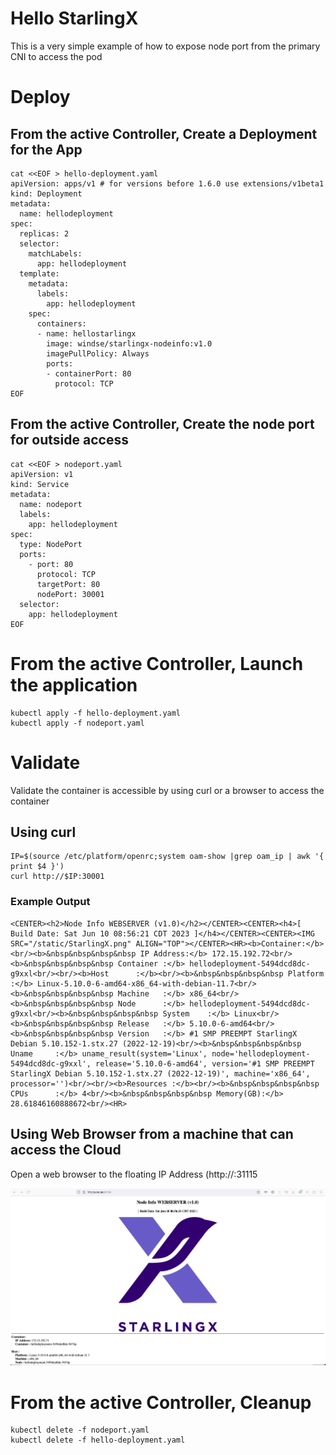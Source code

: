 # Hello StarlingX

This is a very simple example of how to expose node port from the primary CNI to access the pod

# Deploy
## From the active Controller, Create a Deployment for the App

```
cat <<EOF > hello-deployment.yaml 
apiVersion: apps/v1 # for versions before 1.6.0 use extensions/v1beta1
kind: Deployment
metadata:
  name: hellodeployment
spec:
  replicas: 2
  selector:
    matchLabels:
      app: hellodeployment
  template:
    metadata:
      labels:
        app: hellodeployment
    spec:
      containers:
      - name: hellostarlingx
        image: windse/starlingx-nodeinfo:v1.0
        imagePullPolicy: Always
        ports:
        - containerPort: 80
          protocol: TCP
EOF
```

## From the active Controller, Create the node port for outside access

```
cat <<EOF > nodeport.yaml
apiVersion: v1
kind: Service
metadata:
  name: nodeport
  labels:
    app: hellodeployment
spec:
  type: NodePort
  ports:
    - port: 80
      protocol: TCP
      targetPort: 80
      nodePort: 30001
  selector:
    app: hellodeployment
EOF
```

# From the active Controller, Launch the application

```
kubectl apply -f hello-deployment.yaml 
kubectl apply -f nodeport.yaml
```

# Validate
Validate the container is accessible by using curl or a browser to access the container

## Using curl

```
IP=$(source /etc/platform/openrc;system oam-show |grep oam_ip | awk '{ print $4 }')
curl http://$IP:30001
```

### Example Output

```
<CENTER><h2>Node Info WEBSERVER (v1.0)</h2></CENTER><CENTER><h4>[ Build Date: Sat Jun 10 08:56:21 CDT 2023 ]</h4></CENTER><CENTER><IMG SRC="/static/StarlingX.png" ALIGN="TOP"></CENTER><HR><b>Container:</b><br/><b>&nbsp&nbsp&nbsp&nbsp IP Address:</b> 172.15.192.72<br/><b>&nbsp&nbsp&nbsp&nbsp Container :</b> hellodeployment-5494dcd8dc-g9xxl<br/><br/><b>Host      :</b><br/><b>&nbsp&nbsp&nbsp&nbsp Platform  :</b> Linux-5.10.0-6-amd64-x86_64-with-debian-11.7<br/><b>&nbsp&nbsp&nbsp&nbsp Machine   :</b> x86_64<br/><b>&nbsp&nbsp&nbsp&nbsp Node      :</b> hellodeployment-5494dcd8dc-g9xxl<br/><b>&nbsp&nbsp&nbsp&nbsp System    :</b> Linux<br/><b>&nbsp&nbsp&nbsp&nbsp Release   :</b> 5.10.0-6-amd64<br/><b>&nbsp&nbsp&nbsp&nbsp Version   :</b> #1 SMP PREEMPT StarlingX Debian 5.10.152-1.stx.27 (2022-12-19)<br/><b>&nbsp&nbsp&nbsp&nbsp Uname     :</b> uname_result(system='Linux', node='hellodeployment-5494dcd8dc-g9xxl', release='5.10.0-6-amd64', version='#1 SMP PREEMPT StarlingX Debian 5.10.152-1.stx.27 (2022-12-19)', machine='x86_64', processor='')<br/><br/><b>Resources :</b><br/><b>&nbsp&nbsp&nbsp&nbsp CPUs      :</b> 4<br/><b>&nbsp&nbsp&nbsp&nbsp Memory(GB):</b> 28.61846160888672<br/><HR>
```

## Using Web Browser from a machine that can access the Cloud
Open a web browser to the floating IP Address (http://<Controller FIP>:31115

![Image missing](images/app-helloworld-web.png)

# From the active Controller, Cleanup

```
kubectl delete -f nodeport.yaml
kubectl delete -f hello-deployment.yaml 
```
